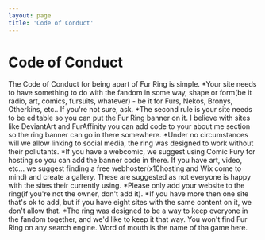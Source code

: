 ```yaml
---
layout: page
title: 'Code of Conduct'
---
```


# Code of Conduct

The Code of Conduct for being apart of Fur Ring is simple.
*Your site needs to have something to do with the fandom in some way, shape or form(be it radio, art, comics, fursuits, whatever) - be it for Furs, Nekos, Bronys, Otherkins, etc.. If you're not sure, ask.
*The second rule is your site needs to be editable so you can put the Fur Ring banner on it. I believe with sites like DeviantArt and FurAffinity you can add code to your about me section so the ring banner can go in there somewhere.
*Under no circumstances will we allow linking to social media, the ring was designed to work without their pollutants.
*If you have a webcomic, we suggest using Comic Fury for hosting so you can add the banner code in there. If you have art, video, etc... we suggest finding a free webhoster(x10hosting and Wix come to mind) and create a gallery. These are suggested as not everyone is happy with the sites their currently using.
*Please only add your website to the ring(if you're not the owner, don't add it).
*If you have more then one site that's ok to add, but if you have eight sites with the same content on it, we don't allow that.
*The ring was designed to be a way to keep everyone in the fandom together, and we'd like to keep it that way. You won't find Fur Ring on any search engine. Word of mouth is the name of tha game here.
